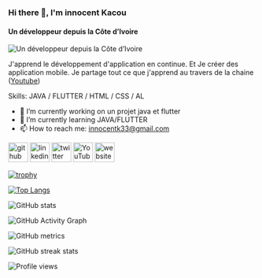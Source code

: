 ### Hi there 👋, I'm innocent Kacou
#### Un développeur depuis la Côte d’Ivoire
![Un développeur depuis la Côte d’Ivoire](https://pbs.twimg.com/profile_banners/1338564577/1537632407/1500x500)

J'apprend le développement d'application en continue. Et Je créer des application mobile. Je partage tout ce que j'apprend au travers de la chaine ([Youtube](https://www.youtube.com/c/Technovoreci))

Skills: JAVA / FLUTTER / HTML / CSS / AL

- 🔭 I’m currently working on un projet java et flutter 
- 🌱 I’m currently learning JAVA/FLUTTER 
- 📫 How to reach me: innocentk33@gmail.com 


[<img src='https://cdn.jsdelivr.net/npm/simple-icons@3.0.1/icons/github.svg' alt='github' height='40'>](https://github.com/innocentk33)  [<img src='https://cdn.jsdelivr.net/npm/simple-icons@3.0.1/icons/linkedin.svg' alt='linkedin' height='40'>](https://www.linkedin.com/in/innocent-kacou-566362127/)  [<img src='https://cdn.jsdelivr.net/npm/simple-icons@3.0.1/icons/twitter.svg' alt='twitter' height='40'>](https://twitter.com/innocentk33)  [<img src='https://cdn.jsdelivr.net/npm/simple-icons@3.0.1/icons/youtube.svg' alt='YouTube' height='40'>](https://www.youtube.com/channel/UC6MRhKQYt0TD3idD0zGYfBQ)  [<img src='https://cdn.jsdelivr.net/npm/simple-icons@3.0.1/icons/icloud.svg' alt='website' height='40'>](https://technvore.com)  

[![trophy](https://github-profile-trophy.vercel.app/?username=innocentk33)](https://github.com/ryo-ma/github-profile-trophy)

[![Top Langs](https://github-readme-stats.vercel.app/api/top-langs/?username=innocentk33)](https://github.com/anuraghazra/github-readme-stats)

![GitHub stats](https://github-readme-stats.vercel.app/api?username=innocentk33&show_icons=true&count_private=true)  

![GitHub Activity Graph](https://activity-graph.herokuapp.com/graph?username=innocentk33)  

![GitHub metrics](https://metrics.lecoq.io/innocentk33)  

![GitHub streak stats](https://github-readme-streak-stats.herokuapp.com/?user=innocentk33)  

![Profile views](https://gpvc.arturio.dev/innocentk33)  
